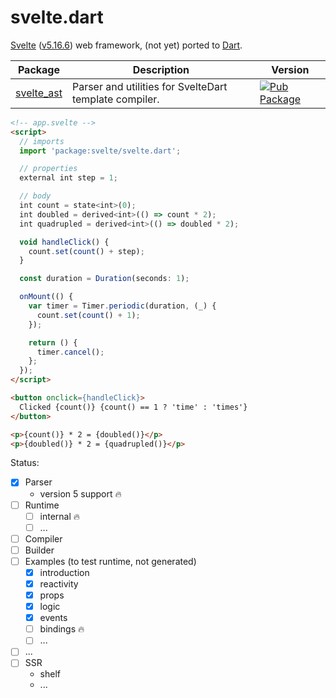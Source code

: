 svelte.dart
===========

[Svelte][Svelte] ([v5.16.6][v5.16.6]) web framework, (not yet) ported to [Dart][Dart].

| Package | Description | Version |
|---|---|---|
| [svelte_ast](svelte_ast/) | Parser and utilities for SvelteDart template compiler.| [![Pub Package][ast_pub_icon]][ast_pub] |

```html
<!-- app.svelte -->
<script>
  // imports
  import 'package:svelte/svelte.dart';

  // properties
  external int step = 1;

  // body
  int count = state<int>(0);
  int doubled = derived<int>(() => count * 2);
  int quadrupled = derived<int>(() => doubled * 2);

  void handleClick() {
    count.set(count() + step);
  }

  const duration = Duration(seconds: 1);

  onMount(() {
    var timer = Timer.periodic(duration, (_) {
      count.set(count() + 1);
    });

    return () {
      timer.cancel();
    };
  });
</script>

<button onclick={handleClick}>
  Clicked {count()} {count() == 1 ? 'time' : 'times'}
</button>

<p>{count()} * 2 = {doubled()}</p>
<p>{doubled()} * 2 = {quadrupled()}</p>
```

Status:
- [x] Parser
  - version 5 support 🔥
- [ ] Runtime
  - [ ] internal 🔥
  - [ ] ...
- [ ] Compiler
- [ ] Builder
- [ ] Examples (to test runtime, not generated)
  - [x] introduction
  - [x] reactivity
  - [x] props
  - [x] logic
  - [x] events
  - [ ] bindings 🔥
  - [ ] ...
- [ ] ...
- [ ] SSR
  - shelf
  - ...

[Svelte]: https://svelte.dev
[Dart]: https://dart.dev
[v5.16.6]: https://github.com/sveltejs/svelte/tree/svelte%405.16.6
[ast_pub_icon]: https://img.shields.io/pub/v/svelte_ast.svg
[ast_pub]: https://pub.dev/packages/svelte_ast
